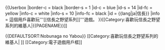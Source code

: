 {{Userbox
  |border-c = black
  |border-s = 1
  |id-c     = blue
  |id-s     = 14
  |id-fc    = yellow
  |info-c   = white
  |info-s   = 10
  |info-fc  = black
  |id       = {{lang|ja|信長}}
  |info     = 這個用戶喜歡玩'''[[信長之野望系列]]'''遊戲。
}}<includeonly>[[Category:喜歡玩信長之野望系列的維基人|{{PAGENAME}}]]</includeonly><noinclude>

{{DEFAULTSORT:Nobunaga no Yabou}}
[[Category:喜歡玩信長之野望系列的維基人| ]]
[[Category:電子遊戲用戶框]]
</noinclude>